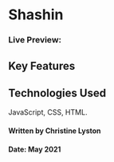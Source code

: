 # Shashin



### Live Preview: 



## Key Features



## Technologies Used
JavaScript, CSS, HTML.

#### Written by Christine Lyston
#### Date: May 2021